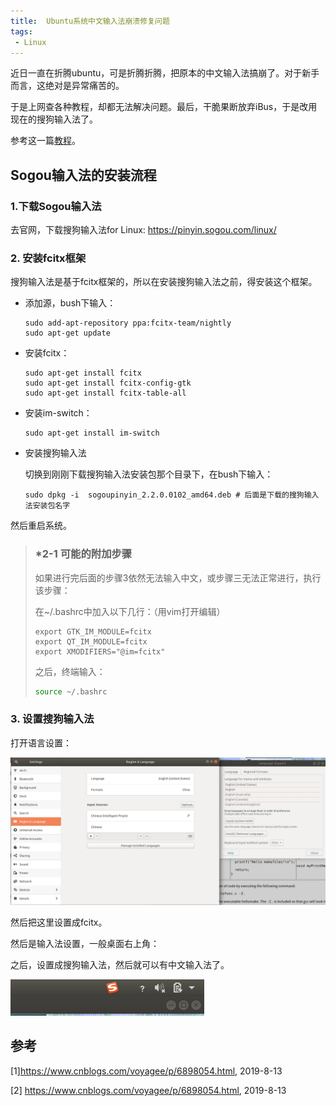 ```yaml
---
title:  Ubuntu系统中文输入法崩溃修复问题
tags: 
 - Linux
---
```


近日一直在折腾ubuntu，可是折腾折腾，把原本的中文输入法搞崩了。对于新手而言，这绝对是异常痛苦的。

于是上网查各种教程，却都无法解决问题。最后，干脆果断放弃iBus，于是改用现在的搜狗输入法了。

参考这一篇[教程](https://www.cnblogs.com/cursorhu/p/6564793.html)。

## Sogou输入法的安装流程

### 1.下载Sogou输入法

去官网，下载搜狗输入法for Linux: https://pinyin.sogou.com/linux/

### 2. 安装fcitx框架

搜狗输入法是基于fcitx框架的，所以在安装搜狗输入法之前，得安装这个框架。

- 添加源，bush下输入：

  ```bush
  sudo add-apt-repository ppa:fcitx-team/nightly
  sudo apt-get update
  ```

- 安装fcitx：

  ```bush
  sudo apt-get install fcitx
  sudo apt-get install fcitx-config-gtk
  sudo apt-get install fcitx-table-all
  ```

- 安装im-switch：

  ```bush
  sudo apt-get install im-switch
  ```

- 安装搜狗输入法

  切换到刚刚下载搜狗输入法安装包那个目录下，在bush下输入：

  ```
  sudo dpkg -i  sogoupinyin_2.2.0.0102_amd64.deb # 后面是下载的搜狗输入法安装包名字
  ```

然后重启系统。

> ### *2-1 可能的附加步骤
>
> 如果进行完后面的步骤3依然无法输入中文，或步骤三无法正常进行，执行该步骤：
>
> 在~/.bashrc中加入以下几行：（用vim打开编辑）
>
> ```bush
> export GTK_IM_MODULE=fcitx      
> export QT_IM_MODULE=fcitx      
> export XMODIFIERS="@im=fcitx"  
> ```
>
> 之后，终端输入：
>
> ```bash
> source ~/.bashrc
> ```
>
> 



### 3. 设置搜狗输入法

打开语言设置：

![1566625379532](../assets/image/1566625379532.png)

然后把这里设置成fcitx。



然后是输入法设置，一般桌面右上角：

之后，设置成搜狗输入法，然后就可以有中文输入法了。

![1566625760469](../assets/image/1566625760469.png)





## 参考

[1]https://www.cnblogs.com/voyagee/p/6898054.html, 2019-8-13

[2] https://www.cnblogs.com/voyagee/p/6898054.html, 2019-8-13

